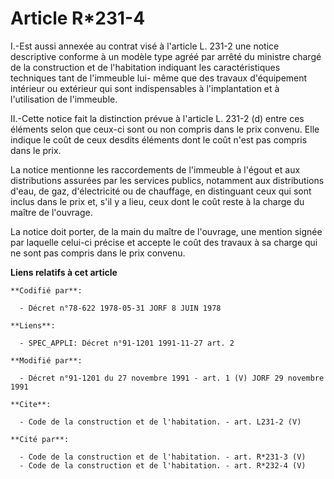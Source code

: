 # Article R*231-4

I.-Est aussi annexée au contrat visé à l'article L. 231-2 une notice descriptive conforme à un modèle type agréé par arrêté
du ministre chargé de la construction et de l'habitation indiquant les caractéristiques techniques tant de l'immeuble lui-
même que des travaux d'équipement intérieur ou extérieur qui sont indispensables à l'implantation et à l'utilisation de
l'immeuble. 

II.-Cette notice fait la distinction prévue à l'article L. 231-2 (d) entre ces éléments selon que ceux-ci sont ou non compris
dans le prix convenu. Elle indique le coût de ceux desdits éléments dont le coût n'est pas compris dans le prix. 

La notice mentionne les raccordements de l'immeuble à l'égout et aux distributions assurées par les services publics,
notamment aux distributions d'eau, de gaz, d'électricité ou de chauffage, en distinguant ceux qui sont inclus dans le prix
et, s'il y a lieu, ceux dont le coût reste à la charge du maître de l'ouvrage. 

La notice doit porter, de la main du maître de l'ouvrage, une mention signée par laquelle celui-ci précise et accepte le coût
des travaux à sa charge qui ne sont pas compris dans le prix convenu.

**Liens relatifs à cet article**

	**Codifié par**:

	  - Décret n°78-622 1978-05-31 JORF 8 JUIN 1978

	**Liens**:

	  - SPEC_APPLI: Décret n°91-1201 1991-11-27 art. 2

	**Modifié par**:

	  - Décret n°91-1201 du 27 novembre 1991 - art. 1 (V) JORF 29 novembre 1991

	**Cite**:

	  - Code de la construction et de l'habitation. - art. L231-2 (V)

	**Cité par**:

	  - Code de la construction et de l'habitation. - art. R*231-3 (V)
	  - Code de la construction et de l'habitation. - art. R*232-4 (V)
